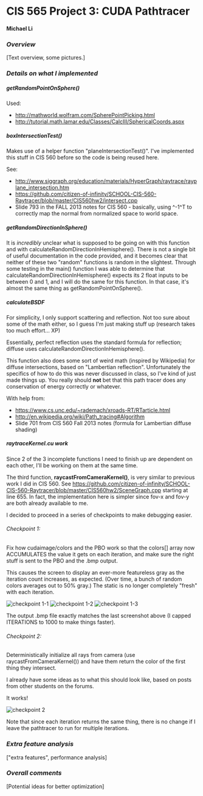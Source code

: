 CIS 565 Project 3: CUDA Pathtracer
==================================

#### Michael Li

### _Overview_

[Text overview, some pictures.]






### _Details on what I implemented_


##### getRandomPointOnSphere()

Used:

* http://mathworld.wolfram.com/SpherePointPicking.html
* http://tutorial.math.lamar.edu/Classes/CalcIII/SphericalCoords.aspx


##### boxIntersectionTest()

Makes use of a helper function "planeIntersectionTest()". I've implemented this
stuff in CIS 560 before so the code is being reused here.

See:

* http://www.siggraph.org/education/materials/HyperGraph/raytrace/rayplane_intersection.htm
* https://github.com/citizen-of-infinity/SCHOOL-CIS-560-Raytracer/blob/master/CIS560hw2/intersect.cpp
* Slide 793 in the FALL 2013 notes for CIS 560 - basically, using ^-1^T to correctly
  map the normal from normalized space to world space.


##### getRandomDirectionInSphere()

It is *incredibly* unclear what is supposed to be going on with this function
and with calculateRandomDirectionInHemisphere(). There is not a single bit of
useful documentation in the code provided, and it becomes clear that neither
of these two "random" functions is random in the slightest. Through some testing
in the main() function I was able to determine that
calculateRandomDirectionInHemisphere() expects its 2 float inputs to be between
0 and 1, and I will do the same for this function. In that case, it's almost the
same thing as getRandomPointOnSphere().
  

##### calculateBSDF

For simplicity, I only support scattering and reflection. Not too sure about some
of the math either, so I guess I'm just making stuff up (research takes too
much effort... XP)

Essentially, perfect reflection uses the standard formula for reflection;
diffuse uses calculateRandomDirectionInHemisphere().

This function also does some sort of weird math (inspired by Wikipedia) for
diffuse intersections, based on "Lambertian reflection". Unfortunately the
specifics of how to do this was never discussed in class, so I've kind of just
made things up. You really should **not** bet that this path tracer does any conservation
of energy correctly or whatever.

With help from:

* https://www.cs.unc.edu/~rademach/xroads-RT/RTarticle.html
* http://en.wikipedia.org/wiki/Path_tracing#Algorithm
* Slide 701 from CIS 560 Fall 2013 notes (formula for Lambertian diffuse shading)


##### raytraceKernel.cu work

Since 2 of the 3 incomplete functions I need to finish up are dependent on each other,
I'll be working on them at the same time.

The third function, **raycastFromCameraKernel()**, is very similar to previous work I did in CIS 560.
See https://github.com/citizen-of-infinity/SCHOOL-CIS-560-Raytracer/blob/master/CIS560hw2/SceneGraph.cpp
starting at line 655. In fact, the implementation here is simpler since fov-x
and fov-y are both already available to me.

I decided to proceed in a series of checkpoints to make debugging easier.

###### Checkpoint 1:

Fix how cudaimage/colors and the PBO work so that the colors[] array now ACCUMULATES the value
it gets on each iteration, and make sure the right stuff is sent to the PBO and
the .bmp output.

This causes the screen to display an ever-more featureless gray as the iteration
count increases, as expected. (Over time, a bunch of random colors averages out
to 50% gray.) The static is no longer completely "fresh" with each iteration.

![checkpoint 1-1](images/chkpt1-1.png)
![checkpoint 1-2](images/chkpt1-2.png)
![checkpoint 1-3](images/chkpt1-3.png)

The output .bmp file exactly matches the last screenshot above (I capped
ITERATIONS to 1000 to make things faster).

###### Checkpoint 2:

Deterministically initialize all rays from camera (use raycastFromCameraKernel())
and have them return the color of the first thing they intersect.

I already have some ideas as to what this should look like, based on posts from
other students on the forums.

It works!

![checkpoint 2](images/chkpt2.png)

Note that since each iteration returns the same thing, there is no change if I
leave the pathtracer to run for multiple iterations.




### _Extra feature analysis_

["extra features", performance analysis]







### _Overall comments_

[Potential ideas for better optimization]
